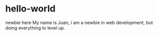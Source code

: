 # hello-world
newbie here
My name is Juan, i am a newbie in web development, but doing everything to level up.

